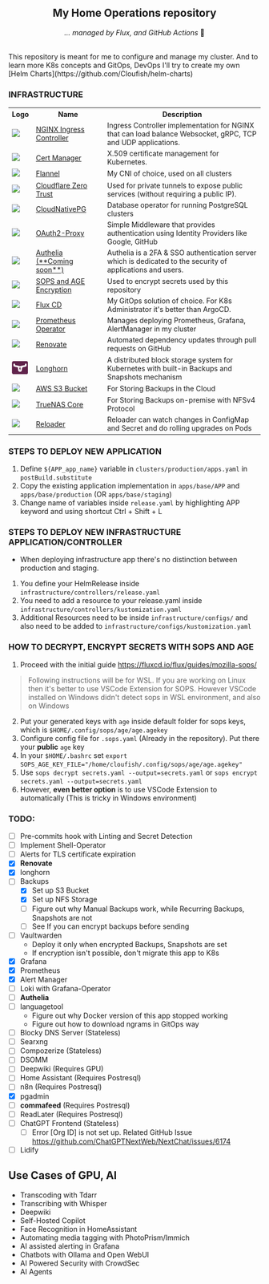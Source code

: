 <div align="center">

## My Home Operations repository

_... managed by Flux, and GitHub Actions_ :robot:


</div>
<br>
This repository is meant for me to configure and manage my cluster.
And to learn more K8s concepts and GitOps, DevOps 
I'll try to create my own [Helm Charts](https://github.com/Cloufish/helm-charts)

### INFRASTRUCTURE 
<table>
    <tr>
        <th>Logo</th>
        <th>Name</th>
        <th>Description</th>
    </tr>
        <tr>
        <td><img width="32" src="https://docs.nginx.com/images/favicon-48x48.ico"></td>
        <td><a href="https://docs.nginx.com/nginx-ingress-controller/">NGINX Ingress Controller</a></td>
        <td> Ingress Controller implementation for NGINX that can load balance Websocket, gRPC, TCP and UDP applications.</td>
    </tr>
    <tr>
        <td><img width="32" src="https://cdn.jsdelivr.net/gh/walkxcode/dashboard-icons/svg/cert-manager.svg"></td>
        <td><a href="https://cert-manager.io/">Cert Manager</a></td>
        <td>X.509 certificate management for Kubernetes.</td>
    </tr>
    <tr>
        <td><img width="32" src="https://raw.githubusercontent.com/flannel-io/flannel/refs/heads/master/logos/flannel-glyph-color.png"></td>
        <td><a href="https://github.com/flannel-io/flannel">Flannel</a></td>
        <td>My CNI of choice, used on all clusters</td>
    </tr>
    <tr>
        <td><img width="32" src="https://cdn.jsdelivr.net/gh/walkxcode/dashboard-icons/png/cloudflare-zero-trust.png"></td>
        <td><a href="https://developers.cloudflare.com/cloudflare-one/">Cloudflare Zero Trust</a></td>
        <td>Used for private tunnels to expose public services (without requiring a public IP).</td>
    </tr>
    <tr>
        <td><img width="32" src="https://cdn.jsdelivr.net/gh/homarr-labs/dashboard-icons/svg/postgresql.svg"></td>
        <td><a href="https://cloudnative-pg.io/">CloudNativePG</a></td>
        <td>Database operator for running PostgreSQL clusters</td>
    </tr>
    <tr>
        <td><img width="32" src="https://oauth2-proxy.github.io/oauth2-proxy/img/logos/OAuth2_Proxy_icon.svg"></td>
        <td><a href="https://oauth2-proxy.github.io/oauth2-proxy">OAuth2-Proxy</a></td>
        <td>Simple Middleware that provides authentication using Identity Providers like Google, GitHub</td>
    </tr>
    <tr>
        <td><img width="32" src="https://www.authelia.com/favicon.svg"></td>
        <td><a href="https://www.authelia.com/">Authelia (**Coming soon**)</a></td>
        <td>Authelia is a 2FA & SSO authentication server which is dedicated to the security of applications and users.</td>
    </tr>
    <tr>
        <td><img width="32" src="https://getsops.io/favicons/favicon.ico"></td>
        <td><a href="https://getsops.io/">SOPS and AGE Encryption</a></td>
        <td>Used to encrypt secrets used by this repository</td>
    </tr>
    <tr>
        <td><img width="32" src="https://cdn.jsdelivr.net/gh/homarr-labs/dashboard-icons/svg/flux-cd.svg"></td>
        <td><a href="https://fluxcd.io/">Flux CD</a></td>
        <td>My GitOps solution of choice. For K8s Administrator it's better than ArgoCD.</td>
    </tr>
    <tr>
        <td><img width="32" src="https://prometheus-operator.dev/favicon.svg"></td>
        <td><a href="https://prometheus-operator.dev/">Prometheus Operator</a></td>
        <td>Manages deploying Prometheus, Grafana, AlertManager in my cluster</td>
    </tr>
    <tr>
        <td><img width="32" src="https://www.svgrepo.com/download/374041/renovate.svg"></td>
        <td><a href="https://github.com/renovatebot/renovate">Renovate</a></td>
        <td>Automated dependency updates through pull requests on GitHub</td>
    </tr>
    <tr>
        <td><img width="32" src="https://github.com/longhorn/website/blob/master/static/favicon.png"></td>
        <td><a href="https://longhorn.io/">Longhorn</a></td>
        <td>A distributed block storage system for Kubernetes with built-in Backups and Snapshots mechanism</td>
    </tr>
    <tr>
        <td><img width="32" src="https://a.b.cdn.console.awsstatic.com/a/v1/DKY2SIL5N3MJQCULDNOQE7TKLNQIUXRSOHBJKJGQAHLZO7TLH3TQ/icon/c0828e0381730befd1f7a025057c74fb-43acc0496e64afba82dbc9ab774dc622.svg"></td>
        <td><a href="https://aws.amazon.com/s3/">AWS S3 Bucket</a></td>
        <td>For Storing Backups in the Cloud</td>
    </tr>
    <tr>
        <td><img width="32" src="https://www.truenas.com/wp-content/uploads/2020/08/cropped-TN-favicon-100x100.png"></td>
        <td><a href="https://www.truenas.com/">TrueNAS Core</a></td>
        <td>For Storing Backups on-premise with NFSv4 Protocol</td>
    </tr>
        <tr>
        <td><img width="32" src="https://docs.stakater.com/reloader/assets/images/favicon.svg"></td>
        <td><a href="https://docs.stakater.com/reloader/">Reloader</a></td>
        <td>Reloader can watch changes in ConfigMap and Secret and do rolling upgrades on Pods</td>
    </tr>
</table>

### STEPS TO DEPLOY NEW APPLICATION
1. Define `${APP_app_name}` variable in `clusters/production/apps.yaml` in `postBuild.substitute`
2. Copy the existing application implementation in `apps/base/APP` and `apps/base/production` (OR `apps/base/staging`)
3. Change name of variables inside `release.yaml` by highlighting APP keyword and using shortcut Ctrl + Shift + L 

### STEPS TO DEPLOY NEW INFRASTRUCTURE APPLICATION/CONTROLLER
- When deploying infrastructure app there's no distinction between production and staging.  

1. You define your HelmRelease inside `infrastructure/controllers/release.yaml`  
2.  You need to add a resource to your release.yaml inside `infrastructure/controllers/kustomization.yaml`  
3. Additional Resources need to be inside `infrastructure/configs/` and also need to be added to `infrastructure/configs/kustomization.yaml`

### HOW TO DECRYPT, ENCRYPT SECRETS WITH SOPS AND AGE
1. Proceed with the initial guide https://fluxcd.io/flux/guides/mozilla-sops/
> Following instructions will be for WSL. If you are working on Linux then it's better to use VSCode Extension for SOPS. However VSCode installed on Windows didn't detect sops in WSL environment, and also on Windows 
2. Put your generated keys with `age` inside default folder for sops keys, which is `$HOME/.config/sops/age/age.agekey`
3. Configure config file for `.sops.yaml` (Already in the repository). Put there your **public** `age` key
4. In your `$HOME/.bashrc` set `export SOPS_AGE_KEY_FILE="/home/cloufish/.config/sops/age/age.agekey"` 
5. Use `sops decrypt secrets.yaml --output=secrets.yaml` or `sops encrypt secrets.yaml --output=secrets.yaml`
6. However, **even better option** is to use VSCode Extension to automatically (This is tricky in Windows environment)

### TODO: 
- [ ] Pre-commits hook with Linting and Secret Detection
- [ ] Implement Shell-Operator
- [ ] Alerts for TLS certificate expiration
- [X] **Renovate**
- [X] longhorn
- [ ] Backups 
    - [X] Set up S3 Bucket
    - [X] Set up NFS Storage
    - [ ] Figure out why Manual Backups work, while Recurring Backups, Snapshots are not 
    - [ ] See If you can encrypt backups before sending
- [ ] Vaultwarden 
    - Deploy it only when encrypted Backups, Snapshots are set
    - If encryption isn't possible, don't migrate this app to K8s
- [X] Grafana
- [X] Prometheus 
- [X] Alert Manager
- [ ] Loki with Grafana-Operator
- [ ] **Authelia**
- [ ] languagetool 
    - Figure out why Docker version of this app stopped working
    - Figure out how to download ngrams in GitOps way
- [ ] Blocky DNS Server (Stateless)
- [ ] Searxng 
- [ ] Compozerize (Stateless)
- [ ] DSOMM 
- [ ] Deepwiki (Requires GPU)
- [ ] Home Assistant (Requires Postresql)
- [ ] n8n (Requires Postresql)
- [X] pgadmin
- [ ] **commafeed** (Requires Postresql)
- [ ] ReadLater (Requires Postresql)
- [ ] ChatGPT Frontend (Stateless)
    - [ ] Error [Org ID] is not set up. Related GitHub Issue https://github.com/ChatGPTNextWeb/NextChat/issues/6174
- [ ] Lidify

## Use Cases of GPU, AI
- Transcoding with Tdarr
- Transcribing with Whisper
- Deepwiki 
- Self-Hosted Copilot
- Face Recognition in HomeAssistant
- Automating media tagging with PhotoPrism/Immich
- AI assisted alerting in Grafana
- Chatbots with Ollama and Open WebUI
- AI Powered Security with CrowdSec
- AI Agents